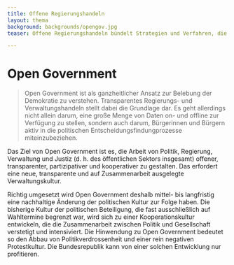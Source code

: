 ```yaml
---
title: Offene Regierungshandeln
layout: thema
background: backgrounds/opengov.jpg
teaser: Offene Regierungshandeln bündelt Strategien und Verfahren, die allesamt darauf abzielen, Regierungs- und Verwaltungshandeln transparenter zu machen und Bürgerinnen und Bürgern aktiv in die politischen Entscheidungsfindungprozesse miteinzubeziehen.

---
```

# Open Government

>Open Government ist als ganzheitlicher Ansatz zur Belebung der Demokratie zu verstehen. Transparentes Regierungs- und Verwaltungshandeln stellt dabei die Grundlage dar. Es geht allerdings nicht allein darum, eine große Menge von Daten on- und offline zur Verfügung zu stellen, sondern auch darum, Bürgerinnen und Bürgern aktiv in die politischen Entscheidungsfindungprozesse miteinzubeziehen.

Das Ziel von Open Government ist es, die Arbeit von Politik, Regierung, Verwaltung und Justiz (d. h. des öffentlichen Sektors insgesamt) offener, transparenter, partizipativer und kooperativer zu gestalten. Das erfordert eine neue, transparente und auf Zusammenarbeit ausgelegte Verwaltungskultur.

Richtig umgesetzt wird Open Government deshalb mittel- bis langfristig eine nachhaltige Änderung der politischen Kultur zur Folge haben. Die bisherige Kultur der politischen Beteiligung, die fast ausschließlich auf Wahltermine begrenzt war, wird sich zu einer Kooperationskultur entwickeln, die die Zusammenarbeit zwischen Politik und Gesellschaft verstetigt und intensiviert. Die Hinwendung zu Open Government bedeutet so den Abbau von Politikverdrossenheit und einer rein negativen Protestkultur. Die Bundesrepublik kann von einer solchen Entwicklung nur profitieren.
